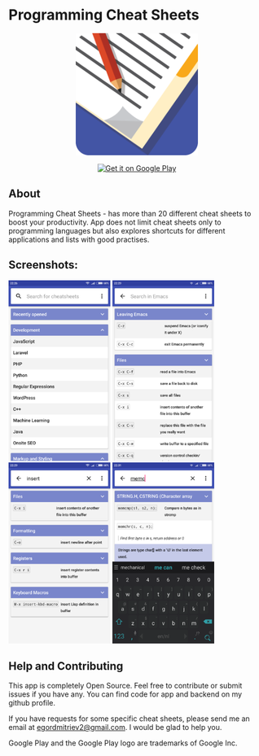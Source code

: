# Programming Cheat Sheets

<p align=center>
<a href='https://play.google.com/store/apps/details?id=net.egordmitriev.cheatsheets&utm_source=GITHUB&utm_campaign=GITHUB&pcampaignid=MKT-Other-global-all-co-prtnr-py-PartBadge-Mar2515-1'><img alt='Get it on Google Play' width=240 src='https://raw.githubusercontent.com/EgorDm/CheatSheetsApp/master/design/icon.png'/></a>
</p>

<p align=center>
<a href='https://play.google.com/store/apps/details?id=net.egordmitriev.cheatsheets&utm_source=GITHUB&utm_campaign=GITHUB&pcampaignid=MKT-Other-global-all-co-prtnr-py-PartBadge-Mar2515-1'><img alt='Get it on Google Play' width=240 src='https://play.google.com/intl/en_us/badges/images/generic/en_badge_web_generic.png'/></a>
</p>

## About
Programming Cheat Sheets - has more than 20 different cheat sheets to boost your productivity. App does not limit cheat sheets only to programming languages but also explores shortcuts for different applications and lists with good practises.

## Screenshots:
<p>
<img src='https://raw.githubusercontent.com/EgorDm/CheatSheetsApp/master/design/screenshots/Screenshot_2017-06-26-22-26-53-578_net.egordmitriev.cheatsheets.png' width=200/>
<img src='https://raw.githubusercontent.com/EgorDm/CheatSheetsApp/master/design/screenshots/Screenshot_2017-06-26-22-29-39-679_net.egordmitriev.cheatsheets.png' width=200/>
<img src='https://raw.githubusercontent.com/EgorDm/CheatSheetsApp/master/design/screenshots/Screenshot_2017-06-26-22-29-59-825_net.egordmitriev.cheatsheets.png' width=200/>
<img src='https://raw.githubusercontent.com/EgorDm/CheatSheetsApp/master/design/screenshots/Screenshot_2017-06-26-22-31-07-054_net.egordmitriev.cheatsheets.png' width=200/>
<p/>

## Help and Contributing
This app is completely Open Source. Feel free to contribute or submit issues if you have any. You can find code for app and backend on my github profile.

If you have requests for some specific cheat sheets, please send me an email at egordmitriev2@gmail.com. I would be glad to help you.


Google Play and the Google Play logo are trademarks of Google Inc.
